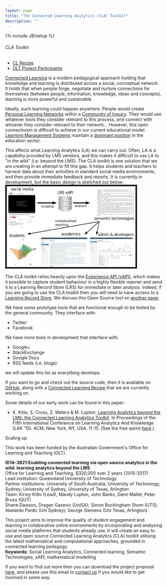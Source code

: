 ```yaml
---
layout: page
title: "The Connected Learning Analytics (CLA) Toolkit"
description: ""
---
```

{% include JB/setup %}

<div class="sidebarnav">
	<h6>CLA Toolkit</h6>
	<ul>
		<li><a href="/pages/clrecipe.html">CL Recipe</a></li>
		<li><a href="/pages/OLTparticipants.html">OLT Project Participants</a></li>
	</ul>
</div>

<p> 
	<a href="http://connectedlearning.tv/infographicv">Connected Learning</a> is a modern pedagogical approach holding that knowledge and learning is distributed across a social, conceptual network. It holds that when people forge, negotiate and nurture connections for themselves (between people, information, knowledge, ideas and concepts), learning is more powerful and sustainable.
</p>
<p>
	Ideally, such learning could happen anywhere. People would create <a href="http://teacherchallenge.edublogs.org/creating-a-pln/">Personal Learning Networks</a> within a <a href="https://coi.athabascau.ca/">Community of Inquiry</a>. They would use whatever tools they consider relevant to this process, and connect with whoever they consider relevant to their network... However, this open connectivism is difficult to achieve in our current educational model. <a href="http://en.wikipedia.org/wiki/List_of_learning_management_systems">Learning Management Systems</a> maintain a <a href="http://mfeldstein.com/state-us-higher-education-lms-market-2014-edition/">dominant position</a> in the education sector.
</p>
<p>
	This affects what Learning Analytics (LA) we can carry out. Often, LA is a capability provided by LMS vendors, and this makes it difficult to use LA to "in the wild" (i.e. beyond the LMS). The CLA toolkit is one solution that we are creating in an attempt to fill this gap. It helps students and teachers to harvest data about their activities in standard social media environments, and then provide immediate feedback and reports. It is currently in development, but the basic design is sketched out below:	   
	<img src="../assets/images/schema.jpg" alt="A basic schema for the CLA toolkit" height="259" width="413" border="5">
</p>
<p> 
	The CLA toolkit relies heavily upon the <a href="http://www.adlnet.gov/tla/experience-api/">Experience API (xAPI)</a>, which makes it possible to capture student behaviour in a highly flexible manner and send it to a Learning Record Store (LRS) for immediate or later analysis. Indeed, if you are going to use the CLA toolkit then you will need to have access to a <a href="http://tincanapi.com/learning-record-store/">Learning Record Store</a>. We discuss this Open Source tool on <a href="../pages/lrs.html">another page</a>.
</p>
<p>
	We have some prototype tools that are functional enough to be tested by the general community. They interface with:
	<ul>
		<li>Twitter</li>    
		<li>Facebook</li>
	</ul>	   
	<!--You can try them out with a quick  out at <a href="">this page</a>.-->
</p>
<p>
	We have more tools in development that interface with:
	<ul>
		<li>Google+</li>
		<li>StackExchange</li>
		<li>Google Docs</li>
		<li>RSS feeds (i.e. blogs)</li>
	</ul>
	we will update this list as everything develops.
</p>
<p>If you want to go and check out the source code, then it is available on <a href="https://github.com/kirstykitto/CLAtoolkit">GitHub</a>, along with a  <a href="https://github.com/kirstykitto/CLRecipe">Connected Learning Recipe</a> that we are currently working on.
</p>
Some details of our early work can be found in this paper: 
<ul>
	<li> K. Kitto, S. Cross, Z. Waters & M. Lupton. <a href="http://dl.acm.org/citation.cfm?id=2723627">Learning Analytics beyond the LMS: the Connected Learning Analytics Toolkit</a>.  In Proceedings of the Fifth International Conference on Learning Analytics And Knowledge (LAK '15).  ACM, New York, NY, USA, 11-15. (See the free eprint <a href="http://eprints.qut.edu.au/81343/">here</a>.)
	</ul>
	<p class="lead">Scaling up</p>
	<p>This work has been funded by the Australian Government's Office for Learning and Teaching (OLT). 
		<p><b>ID14-3821:Enabling connected learning via open source analytics in the wild: learning analytics beyond the LMS</b><br>
			Office for Learning and Teaching, $320,000 over 2 years (2015-2017)<br>
			Lead institution: Queensland University of Technology<br>
			Partner institutions: University of South Australia; University of Technology, Sydney; University of Sydney, University of Texas, Arlington<br>
			Team: Kirsty Kitto (Lead), Mandy Lupton, John Banks, Dann Mallet, Peter Bruza (QUT)<br>
			Shane Dawson, Dragan Gasevic (UniSA); Simon Buckingham Shum (UTS); Abelardo Pardo (Uni Sydney); George Siemens (Uni Texas, Arlington).
			<p>
				This project aims to improve the quality of student engagement and learning in collaborative online environments by incorporating and analysing social media platforms that students already use. It will create an easy to use and open source Connected Learning Analytics (CLA) toolkit utilising the latest mathematical and computational approaches, grounded in connected learning pedagogy.
				<br>
				<b>Keywords:</b> Social Learning Analytics, Connected learning, Semantic Technologies, xAPI, mathematical modelling
			</p>
			<p>
				If you want to find out more then you can download the project proposal <a href="../assets/papers/prop.id.qut.kitto.2014-front.pdf">here</a>, and please use this email to <a href="mailto:CLAtoolkitemail">contact us</a> if you would like to get involved in some way. 
			</p>
